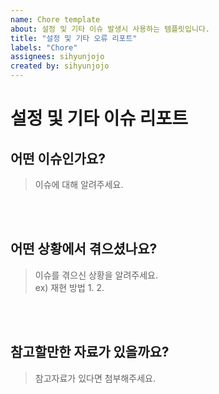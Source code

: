 ```yaml
---
name: Chore template
about: 설정 및 기타 이슈 발생시 사용하는 템플릿입니다.
title: "설정 및 기타 오류 리포트"
labels: "Chore"
assignees: sihyunjojo
created by: sihyunjojo
---
```


# 설정 및 기타 이슈 리포트

## 어떤 이슈인가요?

> 이슈에 대해 알려주세요.
<!-- 아래 작성 -->

<br><br>

## 어떤 상황에서 겪으셨나요?
> 이슈를 겪으신 상황을 알려주세요.  
> ex) 재현 방법
> 1.
> 2.
<!-- 아래 작성 -->

<br><br>

## 참고할만한 자료가 있을까요?

> 참고자료가 있다면 첨부해주세요.
<!-- 아래 작성 -->

<br><br>
